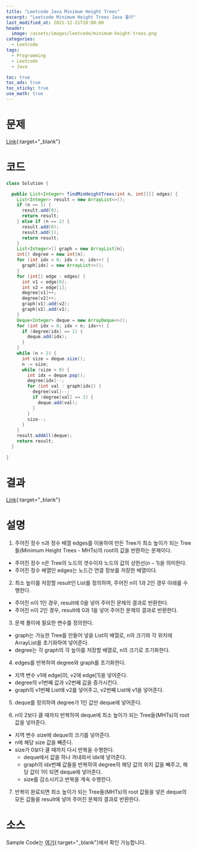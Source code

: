 ```yaml
---
title: "Leetcode Java Minimum Height Trees"
excerpt: "Leetcode Minimum Height Trees Java 풀이"
last_modified_at: 2021-12-21T18:00:00
header:
  image: /assets/images/leetcode/minimum-height-trees.png
categories:
  - Leetcode
tags:
  - Programming
  - Leetcode
  - Java

toc: true
toc_ads: true
toc_sticky: true
use_math: true
---
```

# 문제
[Link](https://leetcode.com/problems/minimum-height-trees/){:target="_blank"}

# 코드
```java
class Solution {

  public List<Integer> findMinHeightTrees(int n, int[][] edges) {
    List<Integer> result = new ArrayList<>();
    if (n == 1) {
      result.add(0);
      return result;
    } else if (n == 2) {
      result.add(0);
      result.add(1);
      return result;
    }
    List<Integer>[] graph = new ArrayList[n];
    int[] degree = new int[n];
    for (int idx = 0; idx < n; idx++) {
      graph[idx] = new ArrayList<>();
    }
    for (int[] edge : edges) {
      int v1 = edge[0];
      int v2 = edge[1];
      degree[v1]++;
      degree[v2]++;
      graph[v1].add(v2);
      graph[v2].add(v1);
    }
    Deque<Integer> deque = new ArrayDeque<>();
    for (int idx = 0; idx < n; idx++) {
      if (degree[idx] == 1) {
        deque.add(idx);
      }
    }
    while (n > 2) {
      int size = deque.size();
      n -= size;
      while (size > 0) {
        int idx = deque.pop();
        degree[idx]--;
        for (int val : graph[idx]) {
          degree[val]--;
          if (degree[val] == 1) {
            deque.add(val);
          }
        }
        size--;
      }
    }
    result.addAll(deque);
    return result;
  }

}
```

# 결과
[Link](https://leetcode.com/submissions/detail/604893522/){:target="_blank"}

# 설명
1. 주어진 정수 n과 정수 배열 edges를 이용하여 만든 Tree가 최소 높이가 되는 Tree들(Minimum Height Trees - MHTs)의 root의 값을 반환하는 문제이다.
- 주어진 정수 n은 Tree의 노드의 갯수이자 노드의 값의 상한선($n - 1$)을 의미한다.
- 주어진 정수 배열인 edges는 노드간 연결 정보를 저장한 배열이다.

2. 최소 높이를 저장할 result인 List를 정의하여, 주어진 n이 1과 2인 경우 아래를 수행한다.
- 주어진 n이 1인 경우, result에 0을 넣어 주어진 문제의 결과로 반환한다.
- 주어진 n이 2인 경우, result에 0과 1을 넣어 주어진 문제의 결과로 반환한다.

3. 문제 풀이에 필요한 변수를 정의한다.
- graph는 가능한 Tree를 만들어 넣을 List의 배열로, n의 크기와 각 위치에 ArrayList를 초기화하여 넣어준다.
- degree는 각 graph의 각 높이를 저장할 배열로, n의 크기로 초기화한다.

4. edges를 반복하여 degree와 graph를 초기화한다.
- 지역 변수 v1에 edge[0], v2에 edge[1]을 넣어준다.
- degree의 v1번째 값과 v2번째 값을 증가시킨다.
- graph의 v1번째 List에 v2를 넣어주고, v2번째 List에 v1을 넣어준다.

5. deque를 정의하여 degree가 1인 값만 deque에 넣어준다.

6. n이 2보다 클 때까지 반복하여 deque에 최소 높이가 되는 Tree들(MHTs)의 root 값을 넣어준다.
- 지역 변수 size에 deque의 크기를 넣어준다.
- n에 해당 size 값을 빼준다.
- size가 0보다 클 때까지 다시 반복을 수행한다.
  - deque에서 값을 하나 꺼내와서 idx에 넣어준다.
  - graph의 idx번째 값들을 반복하여 degree의 해당 값의 위치 값을 빼주고, 해당 값이 1이 되면 deque에 넣어준다.
  - size를 감소시키고 반복을 계속 수행한다.

7. 반복이 완료되면 최소 높이가 되는 Tree들(MHTs)의 root 값들을 넣은 deque의 모든 값들을 result에 넣어 주어진 문제의 결과로 반환한다.

# 소스
Sample Code는 [여기](https://github.com/GracefulSoul/leetcode/blob/master/src/main/java/gracefulsoul/problems/MinimumHeightTrees.java){:target="_blank"}에서 확인 가능합니다.